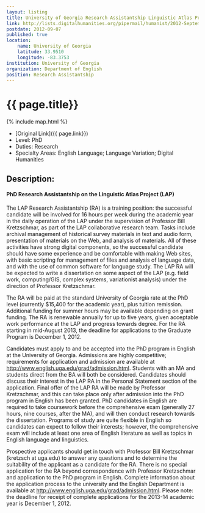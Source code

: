 ```yaml
---
layout: listing
title: University of Georgia Research Assistantship Linguistic Atlas Project
link: http://lists.digitalhumanities.org/pipermail/humanist/2012-September/003367.html
postdate: 2012-09-07
published: true
location:
    name: University of Georgia
    latitude: 33.9510
    longitude: -83.3753
institution: University of Georgia
organization: Department of English
position: Research Assistantship
---
```



# {{ page.title}}

{% include map.html %}



* [Original Link]({{ page.link}})
* Level: PhD
* Duties: Research
* Specialty Areas: English Language; Language Variation; Digital Humanities

## Description:

#### PhD Research Assistantship on the Linguistic Atlas Project (LAP)

The LAP Research Assistantship (RA) is a training position: the successful candidate will be involved for 16 hours per week during the academic year in the daily operation of the LAP under the supervision of Professor Bill Kretzschmar, as part of the LAP collaborative research team. Tasks include archival management of historical survey materials in text and audio form, presentation of materials on the Web, and analysis of materials. All of these activities have strong digital components, so the successful candidate should have some experience and be comfortable with making Web sites, with basic scripting for management of files and analysis of language data, and with the use of common software for language study. The LAP RA will be expected to write a dissertation on some aspect of the LAP (e.g. field work, computing/GIS, complex systems, variationist analysis) under the direction of Professor Kretzschmar.

The RA will be paid at the standard University of Georgia rate at the PhD level (currently $15,400 for the academic year), plus tuition remission. Additional funding for summer hours may be available depending on grant funding. The RA is renewable annually for up to five years, given acceptable work performance at the LAP and progress towards degree. For the RA starting in mid-August 2013, the deadline for applications to the Graduate Program is December 1, 2012.

Candidates must apply to and be accepted into the PhD program in English at the University of Georgia. Admissions are highly competitive; requirements for application and admission are available at <http://www.english.uga.edu/grad/admission.html>. Students with an MA and students direct from the BA will both be considered. Candidates should discuss their interest in the LAP RA in the Personal Statement section of the application. Final offer of the LAP RA will be made by Professor Kretzschmar, and this can take place only after admission into the PhD program in English has been granted. PhD candidates in English are required to take coursework before the comprehensive exam (generally 27 hours, nine courses, after the MA), and will then conduct research towards the dissertation.  Programs of study are quite flexible in English so candidates can expect to follow their interests; however, the comprehensive exam will include at least one area of English literature as well as topics in English language and linguistics.

Prospective applicants should get in touch with Professor Bill Kretzschmar (kretzsch at uga.edu) to answer any questions and to determine the suitability of the applicant as a candidate for the RA. There is no special application for the RA beyond correspondence with Professor Kretzschmar and application to the PhD program in English. Complete information about the application process to the university and the English Department is available at <http://www.english.uga.edu/grad/admission.html>. Please note: the deadline for receipt of complete applications for the 2013-14 academic year is December 1, 2012.

